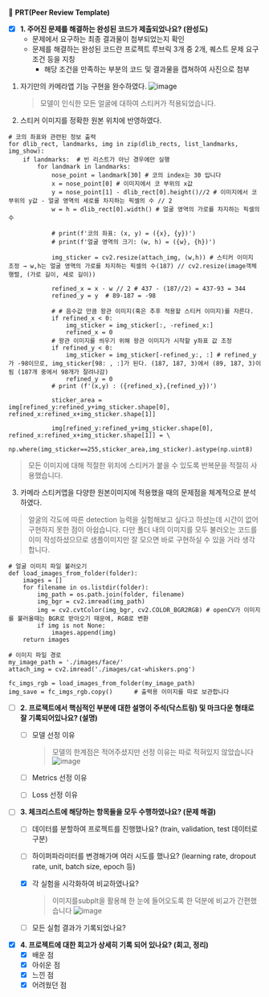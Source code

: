 🔑 **PRT(Peer Review Template)**

- [x]  **1. 주어진 문제를 해결하는 완성된 코드가 제출되었나요? (완성도)**
    - 문제에서 요구하는 최종 결과물이 첨부되었는지 확인
    - 문제를 해결하는 완성된 코드란 프로젝트 루브릭 3개 중 2개, 
    퀘스트 문제 요구조건 등을 지칭
        - 해당 조건을 만족하는 부분의 코드 및 결과물을 캡쳐하여 사진으로 첨부
1. 자기만의 카메라앱 기능 구현을 완수하였다.
   ![image](https://github.com/L3earl/aiffel/assets/111371565/2f180def-75ea-4801-a37c-e2d7718c13a8)
   > 모델이 인식한 모든 얼굴에 대하여 스티커가 적용되었습니다.

2. 스티커 이미지를 정확한 원본 위치에 반영하였다.
```
# 코의 좌표와 관련된 정보 출력
for dlib_rect, landmarks, img in zip(dlib_rects, list_landmarks, img_show):
    if landmarks:  # 빈 리스트가 아닌 경우에만 실행
        for landmark in landmarks:
            nose_point = landmark[30] # 코의 index는 30 입니다
            x = nose_point[0] # 이미지에서 코 부위의 x값
            y = nose_point[1] - dlib_rect[0].height()//2 # 이미지에서 코 부위의 y값 - 얼굴 영역의 세로를 차지하는 픽셀의 수 // 2
            w = h = dlib_rect[0].width() # 얼굴 영역의 가로를 차지하는 픽셀의 수

            # print(f'코의 좌표: (x, y) = ({x}, {y})')
            # print(f'얼굴 영역의 크기: (w, h) = ({w}, {h})')

            img_sticker = cv2.resize(attach_img, (w,h)) # 스티커 이미지 조정 → w,h는 얼굴 영역의 가로를 차지하는 픽셀의 수(187) // cv2.resize(image객체 행렬, (가로 길이, 세로 길이))
            
            refined_x = x - w // 2 # 437 - (187//2) = 437-93 = 344
            refined_y = y  # 89-187 = -98
            
            # # 음수값 만큼 왕관 이미지(혹은 추후 적용할 스티커 이미지)를 자른다.
            if refined_x < 0: 
                img_sticker = img_sticker[:, -refined_x:]
                refined_x = 0
            # 왕관 이미지를 씌우기 위해 왕관 이미지가 시작할 y좌표 값 조정
            if refined_y < 0:
                img_sticker = img_sticker[-refined_y:, :] # refined_y가 -98이므로, img_sticker[98: , :]가 된다. (187, 187, 3)에서 (89, 187, 3)이 됨 (187개 중에서 98개가 잘려나감)
                refined_y = 0
            # print (f'(x,y) : ({refined_x},{refined_y})')

            sticker_area = img[refined_y:refined_y+img_sticker.shape[0], refined_x:refined_x+img_sticker.shape[1]]
            
            img[refined_y:refined_y+img_sticker.shape[0], refined_x:refined_x+img_sticker.shape[1]] = \
            np.where(img_sticker==255,sticker_area,img_sticker).astype(np.uint8)
```
> 모든 이미지에 대해 적절한 위치에 스티커가 붙을 수 있도록 반복문을 적절히 사용했습니다.
   
3. 카메라 스티커앱을 다양한 원본이미지에 적용했을 때의 문제점을 체계적으로 분석하였다.
> 얼굴의 각도에 따른 detection 능력을 실험해보고 싶다고 하셨는데 시간이 없어 구현하지 못한 점이 아쉽습니다. 다만 폴더 내의 이미지를 모두 불러오는 코드를 이미 작성하셨으므로 샘플이미지만 잘 모으면 바로 구현하실 수 있을 거라 생각합니다.
```
# 얼굴 이미지 파일 불러오기
def load_images_from_folder(folder):
    images = []
    for filename in os.listdir(folder):
        img_path = os.path.join(folder, filename)
        img_bgr = cv2.imread(img_path)
        img = cv2.cvtColor(img_bgr, cv2.COLOR_BGR2RGB) # openCV가 이미지를 불러올때는 BGR로 받아오기 때문에, RGB로 변환
        if img is not None:
            images.append(img)
    return images

# 이미지 파일 경로
my_image_path = './images/face/'
attach_img = cv2.imread('./images/cat-whiskers.png')

fc_imgs_rgb = load_images_from_folder(my_image_path)
img_save = fc_imgs_rgb.copy()      # 출력용 이미지를 따로 보관합니다
```

- [ ]  **2. 프로젝트에서 핵심적인 부분에 대한 설명이 주석(닥스트링) 및 마크다운 형태로 잘 기록되어있나요? (설명)**
    - [ ]  모델 선정 이유
          > 모델의 한계점은 적어주셨지만 선정 이유는 따로 적혀있지 않았습니다
           ![image](https://github.com/L3earl/aiffel/assets/111371565/a7884292-6a39-4338-859c-cb684c4fcd39)

    - [ ]  Metrics 선정 이유
    - [ ]  Loss 선정 이유

- [ ]  **3. 체크리스트에 해당하는 항목들을 모두 수행하였나요? (문제 해결)**
    - [ ]  데이터를 분할하여 프로젝트를 진행했나요? (train, validation, test 데이터로 구분)
    - [ ]  하이퍼파라미터를 변경해가며 여러 시도를 했나요? (learning rate, dropout rate, unit, batch size, epoch 등)
    - [x]  각 실험을 시각화하여 비교하였나요?  
          > 이미지를subplt을 활용해 한 눈에 들어오도록 한 덕분에 비교가 간편했습니다
           ![image](https://github.com/L3earl/aiffel/assets/111371565/cd65b437-c4d4-4493-b0c7-ec42de2797a6)

    - [ ]  모든 실험 결과가 기록되었나요?

- [x]  **4. 프로젝트에 대한 회고가 상세히 기록 되어 있나요? (회고, 정리)**
    - [x]  배운 점
    - [x]  아쉬운 점
    - [x]  느낀 점
    - [x]  어려웠던 점

